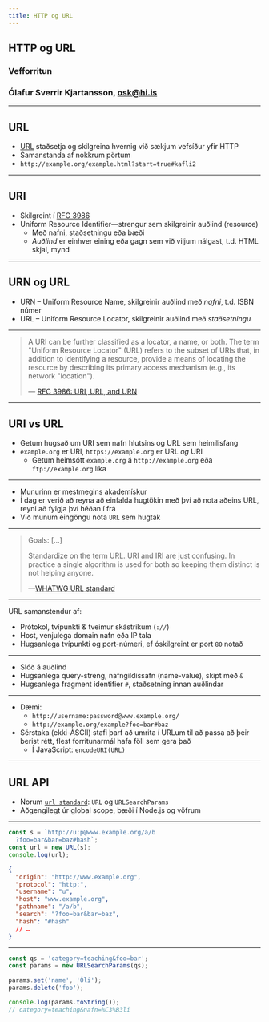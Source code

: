 ```yaml
---
title: HTTP og URL
---
```


## HTTP og URL

### Vefforritun

### Ólafur Sverrir Kjartansson, [osk@hi.is](mailto:osk@hi.is)

---

## URL

* [URL](https://developer.mozilla.org/en-US/docs/Web/API/URL) staðsetja og skilgreina hvernig við sækjum vefsíður yfir HTTP
* Samanstanda af nokkrum pörtum
* `http://example.org/example.html?start=true#kafli2`

***

## URI

* Skilgreint í [RFC 3986](https://www.ietf.org/rfc/rfc3986.txt)
* Uniform Resource Identifier—strengur sem skilgreinir auðlind (resource)
  * Með nafni, staðsetningu eða bæði
  * _Auðlind_ er einhver eining eða gagn sem við viljum nálgast, t.d. HTML skjal, mynd

***

## URN og URL

* URN – Uniform Resource Name, skilgreinir auðlind með _nafni_, t.d. ISBN númer
* URL – Uniform Resource Locator, skilgreinir auðlind með _staðsetningu_

***

> A URI can be further classified as a locator, a name, or both.  The term "Uniform Resource Locator" (URL) refers to the subset of URIs that, in addition to identifying a resource, provide a means of locating the resource by describing its primary access mechanism (e.g., its network "location").
>
> — [RFC 3986: URI, URL, and URN](https://www.ietf.org/rfc/rfc3986.txt)

***

## URI vs URL

* Getum hugsað um URI sem nafn hlutsins og URL sem heimilisfang
* `example.org` er URI, `https://example.org` er URL _og_ URI
  * Getum heimsótt `example.org` á `http://example.org` eða `ftp://example.org` líka

***

* Munurinn er mestmegins akademískur
* Í dag er verið að reyna að einfalda hugtökin með því að nota aðeins URL, reyni að fylgja því héðan í frá
* Við munum eingöngu nota `URL` sem hugtak

***

> Goals: [...]
>
> Standardize on the term URL. URI and IRI are just confusing. In practice a single algorithm is used for both so keeping them distinct is not helping anyone.
>
> —[WHATWG URL standard](https://url.spec.whatwg.org/#goals)

***

URL samanstendur af:

* Prótokol, tvípunkti & tveimur skástrikum (`://`)
* Host, venjulega domain nafn eða IP tala
* Hugsanlega tvípunkti og port-númeri, ef óskilgreint er port `80` notað

***

* Slóð á auðlind
* Hugsanlega query-streng, nafngildissafn (name-value), skipt með `&`
* Hugsanlega fragment identifier `#`, staðsetning innan auðlindar

***

* Dæmi:
  * `http://username:password@www.example.org/`
  * `http://example.org/example?foo=bar#baz`
* Sérstaka (ekki-ASCII) stafi þarf að umrita í URLum til að passa að þeir berist rétt, flest forritunarmál hafa föll sem gera það
  * Í JavaScript: `encodeURI(URL)`

---

## URL API

* Norum [`url standard`](https://url.spec.whatwg.org/): `URL` og `URLSearchParams`
* Aðgengilegt úr global scope, bæði í Node.js og vöfrum

***

```javascript
const s = `http://u:p@www.example.org/a/b
  ?foo=bar&bar=baz#hash`;
const url = new URL(s);
console.log(url);
```

```json
{
  "origin": "http://www.example.org",
  "protocol": "http:",
  "username": "u",
  "host": "www.example.org",
  "pathname": "/a/b",
  "search": "?foo=bar&bar=baz",
  "hash": "#hash"
  // …
}
```

***

```javascript
const qs = 'category=teaching&foo=bar';
const params = new URLSearchParams(qs);

params.set('name', 'Óli');
params.delete('foo');

console.log(params.toString());
// category=teaching&nafn=%C3%B3li
```
